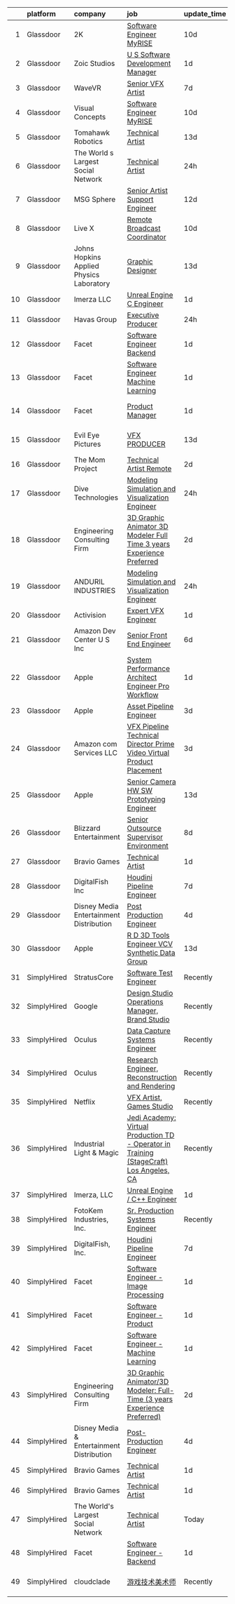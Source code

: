

|    | platform    | company                                   | job                                                                                                                                                                                                                                                                                                                                                                                                                                                                                                                                                                                                                                                                                                                                                                                                                                                                                                                                                                                                                                                                                                                                                                                                                                                                                                                                                                                                        | update_time   | location           |
|---:|:------------|:------------------------------------------|:-----------------------------------------------------------------------------------------------------------------------------------------------------------------------------------------------------------------------------------------------------------------------------------------------------------------------------------------------------------------------------------------------------------------------------------------------------------------------------------------------------------------------------------------------------------------------------------------------------------------------------------------------------------------------------------------------------------------------------------------------------------------------------------------------------------------------------------------------------------------------------------------------------------------------------------------------------------------------------------------------------------------------------------------------------------------------------------------------------------------------------------------------------------------------------------------------------------------------------------------------------------------------------------------------------------------------------------------------------------------------------------------------------------|:--------------|:-------------------|
|  1 | Glassdoor   | 2K                                        | [Software Engineer  MyRISE](https://www.glassdoor.com/partner/jobListing.htm?pos=128&ao=1136043&s=58&guid=00000181707388ee9b9d41baa06d4f41&src=GD_JOB_AD&t=SR&vt=w&ea=1&cs=1_6d5e7155&cb=1655449029348&jobListingId=1007921751983&jrtk=3-0-1g5o772e4k6dc801-1g5o772ei3c1e000-0a524622e19e2347-)                                                                                                                                                                                                                                                                                                                                                                                                                                                                                                                                                                                                                                                                                                                                                                                                                                                                                                                                                                                                                                                                                                            | 10d           | Agoura Hills, CA   |
|  2 | Glassdoor   | Zoic Studios                              | [U S  Software Development Manager](https://www.glassdoor.com/partner/jobListing.htm?pos=118&ao=1136043&s=58&guid=00000181707388ee9b9d41baa06d4f41&src=GD_JOB_AD&t=SR&vt=w&ea=1&cs=1_6cc7e323&cb=1655449029347&jobListingId=1007943699618&jrtk=3-0-1g5o772e4k6dc801-1g5o772ei3c1e000-d7807ef55ff02320-)                                                                                                                                                                                                                                                                                                                                                                                                                                                                                                                                                                                                                                                                                                                                                                                                                                                                                                                                                                                                                                                                                                    | 1d            | Remote             |
|  3 | Glassdoor   | WaveVR                                    | [Senior VFX Artist](https://www.glassdoor.com/partner/jobListing.htm?pos=122&ao=1136043&s=58&guid=00000181707388ee9b9d41baa06d4f41&src=GD_JOB_AD&t=SR&vt=w&cs=1_80ac5fee&cb=1655449029347&jobListingId=1007929707805&jrtk=3-0-1g5o772e4k6dc801-1g5o772ei3c1e000-fbccd9dab74fbfdf-)                                                                                                                                                                                                                                                                                                                                                                                                                                                                                                                                                                                                                                                                                                                                                                                                                                                                                                                                                                                                                                                                                                                         | 7d            | Remote             |
|  4 | Glassdoor   | Visual Concepts                           | [Software Engineer  MyRISE](https://www.glassdoor.com/partner/jobListing.htm?pos=127&ao=1136043&s=58&guid=00000181707388ee9b9d41baa06d4f41&src=GD_JOB_AD&t=SR&vt=w&ea=1&cs=1_91fc0ead&cb=1655449029348&jobListingId=1007921751982&jrtk=3-0-1g5o772e4k6dc801-1g5o772ei3c1e000-83b63aa6e020e574-)                                                                                                                                                                                                                                                                                                                                                                                                                                                                                                                                                                                                                                                                                                                                                                                                                                                                                                                                                                                                                                                                                                            | 10d           | Agoura Hills, CA   |
|  5 | Glassdoor   | Tomahawk Robotics                         | [Technical Artist](https://www.glassdoor.com/partner/jobListing.htm?pos=124&ao=1136043&s=58&guid=00000181707388ee9b9d41baa06d4f41&src=GD_JOB_AD&t=SR&vt=w&cs=1_b1db041f&cb=1655449029347&jobListingId=1007916663748&jrtk=3-0-1g5o772e4k6dc801-1g5o772ei3c1e000-f79652c0a49e7ece-)                                                                                                                                                                                                                                                                                                                                                                                                                                                                                                                                                                                                                                                                                                                                                                                                                                                                                                                                                                                                                                                                                                                          | 13d           | Melbourne, FL      |
|  6 | Glassdoor   | The World s Largest Social Network        | [Technical Artist](https://www.glassdoor.com/partner/jobListing.htm?pos=107&ao=1110586&s=58&guid=00000181707388ee9b9d41baa06d4f41&src=GD_JOB_AD&t=SR&vt=w&cs=1_a4d486c6&cb=1655449029343&jobListingId=1007945470127&cpc=39A4E8CE329AB187&jrtk=3-0-1g5o772e4k6dc801-1g5o772ei3c1e000-de89b06fe75f21ae--6NYlbfkN0DSgjPPcnEdvoK3uuxfISLALE6pB1FR7YSHOr_tSg5_QGIhoz_2VqUepdcKLBLI_zTmP0Cdwc6lpraoh9XYJnd_pt7wUHPw4IIhA9oQdU_zXLzlx3tdAdRRo6J89sBMEaNcmNojZwVeEdaa_PxE2Lf-fVWDI0HmuTZAzzh_-AE30vlg9kuyWS-cv3iIpepG5NvZQ2hD35jqqNeOV2k9XybEhts1-iVDvGirzs1TgXte2tQE17598OdRM7bhhJoP92cD-EKIlKGK7uHowjrCDTKBGA_oTENMZaLLwzP-G9Cxen8HM1fPCHo6eFouedloUgzyuBPTerD2gHODXOAbbZsJt2I5tvTbIxTx0PbMKhcC4yurWhT7ks_MY5n15yPsO_l-5ESjE1mt4jB9QTD-STqC1k0J5tEfcxOiO5zYpN7xKocjRmMixVAInOnegEVxyd1NHvXQCvxNfB-a0aucJCsw06pyfz4EzAkdoUWzOzVo2CIxuNWkRfTOPWqZ80VzV5SccpVis2U2hW8bijHEj-6XGFADg9SW1zEmxuOgpwsifC6V4jXPrmZbKJSgNo-Y0XFaCJ5E6T6-bA%3D%3D)                                                                                                                                                                                                                                                                                                                                                                                                                                                                         | 24h           | New York, NY       |
|  7 | Glassdoor   | MSG Sphere                                | [Senior Artist Support Engineer](https://www.glassdoor.com/partner/jobListing.htm?pos=130&ao=1136043&s=58&guid=00000181707388ee9b9d41baa06d4f41&src=GD_JOB_AD&t=SR&vt=w&cs=1_20fc23be&cb=1655449029348&jobListingId=1007917582694&jrtk=3-0-1g5o772e4k6dc801-1g5o772ei3c1e000-3837a5ab5b9dbfb6-)                                                                                                                                                                                                                                                                                                                                                                                                                                                                                                                                                                                                                                                                                                                                                                                                                                                                                                                                                                                                                                                                                                            | 12d           | Burbank, CA        |
|  8 | Glassdoor   | Live X                                    | [Remote Broadcast Coordinator](https://www.glassdoor.com/partner/jobListing.htm?pos=121&ao=1136043&s=58&guid=00000181707388ee9b9d41baa06d4f41&src=GD_JOB_AD&t=SR&vt=w&ea=1&cs=1_84e1e13e&cb=1655449029347&jobListingId=1007921491100&jrtk=3-0-1g5o772e4k6dc801-1g5o772ei3c1e000-84cfa9fb43f3c5e2-)                                                                                                                                                                                                                                                                                                                                                                                                                                                                                                                                                                                                                                                                                                                                                                                                                                                                                                                                                                                                                                                                                                         | 10d           | Green Bay, WI      |
|  9 | Glassdoor   | Johns Hopkins Applied Physics Laboratory  | [Graphic Designer](https://www.glassdoor.com/partner/jobListing.htm?pos=129&ao=1136043&s=58&guid=00000181707388ee9b9d41baa06d4f41&src=GD_JOB_AD&t=SR&vt=w&cs=1_2fbef066&cb=1655449029348&jobListingId=1007915450048&jrtk=3-0-1g5o772e4k6dc801-1g5o772ei3c1e000-21f09bc4b8f9cace-)                                                                                                                                                                                                                                                                                                                                                                                                                                                                                                                                                                                                                                                                                                                                                                                                                                                                                                                                                                                                                                                                                                                          | 13d           | Laurel, MD         |
| 10 | Glassdoor   | Imerza  LLC                               | [Unreal Engine   C   Engineer](https://www.glassdoor.com/partner/jobListing.htm?pos=116&ao=1136043&s=58&guid=00000181707388ee9b9d41baa06d4f41&src=GD_JOB_AD&t=SR&vt=w&ea=1&cs=1_b8e1be09&cb=1655449029346&jobListingId=1007941141775&jrtk=3-0-1g5o772e4k6dc801-1g5o772ei3c1e000-0b5a75ca2b70bc31-)                                                                                                                                                                                                                                                                                                                                                                                                                                                                                                                                                                                                                                                                                                                                                                                                                                                                                                                                                                                                                                                                                                         | 1d            | Remote             |
| 11 | Glassdoor   | Havas Group                               | [Executive Producer](https://www.glassdoor.com/partner/jobListing.htm?pos=126&ao=1136043&s=58&guid=00000181707388ee9b9d41baa06d4f41&src=GD_JOB_AD&t=SR&vt=w&cs=1_13bbc4ea&cb=1655449029347&jobListingId=1007945435303&jrtk=3-0-1g5o772e4k6dc801-1g5o772ei3c1e000-4e9e4f294e39f996-)                                                                                                                                                                                                                                                                                                                                                                                                                                                                                                                                                                                                                                                                                                                                                                                                                                                                                                                                                                                                                                                                                                                        | 24h           | New York, NY       |
| 12 | Glassdoor   | Facet                                     | [Software Engineer   Backend](https://www.glassdoor.com/partner/jobListing.htm?pos=113&ao=1136043&s=58&guid=00000181707388ee9b9d41baa06d4f41&src=GD_JOB_AD&t=SR&vt=w&ea=1&cs=1_c68802dc&cb=1655449029344&jobListingId=1007942852881&jrtk=3-0-1g5o772e4k6dc801-1g5o772ei3c1e000-b2c9309f49d78234-)                                                                                                                                                                                                                                                                                                                                                                                                                                                                                                                                                                                                                                                                                                                                                                                                                                                                                                                                                                                                                                                                                                          | 1d            | San Francisco, CA  |
| 13 | Glassdoor   | Facet                                     | [Software Engineer   Machine Learning](https://www.glassdoor.com/partner/jobListing.htm?pos=112&ao=1136043&s=58&guid=00000181707388ee9b9d41baa06d4f41&src=GD_JOB_AD&t=SR&vt=w&ea=1&cs=1_9c82dd1a&cb=1655449029344&jobListingId=1007942852875&jrtk=3-0-1g5o772e4k6dc801-1g5o772ei3c1e000-d72e5880989bd4aa-)                                                                                                                                                                                                                                                                                                                                                                                                                                                                                                                                                                                                                                                                                                                                                                                                                                                                                                                                                                                                                                                                                                 | 1d            | San Francisco, CA  |
| 14 | Glassdoor   | Facet                                     | [Product Manager](https://www.glassdoor.com/partner/jobListing.htm?pos=117&ao=1136043&s=58&guid=00000181707388ee9b9d41baa06d4f41&src=GD_JOB_AD&t=SR&vt=w&ea=1&cs=1_3eb26d0d&cb=1655449029346&jobListingId=1007942852892&jrtk=3-0-1g5o772e4k6dc801-1g5o772ei3c1e000-3aeaa13ee4b8da90-)                                                                                                                                                                                                                                                                                                                                                                                                                                                                                                                                                                                                                                                                                                                                                                                                                                                                                                                                                                                                                                                                                                                      | 1d            | San Francisco, CA  |
| 15 | Glassdoor   | Evil Eye Pictures                         | [VFX PRODUCER](https://www.glassdoor.com/partner/jobListing.htm?pos=123&ao=1136043&s=58&guid=00000181707388ee9b9d41baa06d4f41&src=GD_JOB_AD&t=SR&vt=w&cs=1_7259b300&cb=1655449029347&jobListingId=1007916622664&jrtk=3-0-1g5o772e4k6dc801-1g5o772ei3c1e000-93508bfc7dac4429-)                                                                                                                                                                                                                                                                                                                                                                                                                                                                                                                                                                                                                                                                                                                                                                                                                                                                                                                                                                                                                                                                                                                              | 13d           | San Francisco, CA  |
| 16 | Glassdoor   | The Mom Project                           | [Technical Artist  Remote ](https://www.glassdoor.com/partner/jobListing.htm?pos=105&ao=1110586&s=58&guid=00000181707388ee9b9d41baa06d4f41&src=GD_JOB_AD&t=SR&vt=w&cs=1_c8856a3d&cb=1655449029343&jobListingId=1007939939925&cpc=65CC663E25211861&jrtk=3-0-1g5o772e4k6dc801-1g5o772ei3c1e000-264f9011810ab4a3--6NYlbfkN0BDp_epf89aHDQhKpPegNJQ_ldQpEFZQsM9OcONMGxWx6pU56EKHF58QjVdAUvn2gX31HUntCyLUwzir2_2qLQKiwc4zqgc0EcGzWlJtEFabSJje5p3zQNcGS6mmu-hK71c0amOsooqt9D74xqUp2Fe1oOyI1RWtfFw9BBSi2GEBaE6UlKZT1OWJEzUiWGsGr7i2NwOOyxH8ZPuaj_8MHjW4qm2ueFbEQWMK_DGLt2xrp1LQLLeepYE3m4_YyMtcl2HmtlWXLL-FQ0-icy3XsN2sHOr0oezZwlDHtxhA_EdumsJe-e2HLejC9bNsMRcloYj9lC-ViO-4Irvsuz2FAUrgksylHyyV5Y4--7eoISJrevo8-qZSPhVL-S_LWE-5Bu7KQN1pWdNbLxbBL2y6t2qgFyweWMt3XOG_Ppv3DHk7OIBszPTXOhPN94Rz0a1fgd_lVv93gMl91oTe2SdbeF3KgpQ7v9YOFFTq2_0PNodgvYLa8AgIlSGsTxWAaK3hvoADY0yt22VGECvXmMjKYrF6KYigqAoVZTEFdauX14TFxf6OKrcYFyoctViwPHpnCbqD3i2W-IO5g%3D%3D)                                                                                                                                                                                                                                                                                                                                                                                                                                                                | 2d            | Bell, CA           |
| 17 | Glassdoor   | Dive Technologies                         | [Modeling  Simulation  and Visualization Engineer](https://www.glassdoor.com/partner/jobListing.htm?pos=115&ao=1136043&s=58&guid=00000181707388ee9b9d41baa06d4f41&src=GD_JOB_AD&t=SR&vt=w&cs=1_bbc3e4ca&cb=1655449029346&jobListingId=1007945330217&jrtk=3-0-1g5o772e4k6dc801-1g5o772ei3c1e000-f28058d47a6dc878-)                                                                                                                                                                                                                                                                                                                                                                                                                                                                                                                                                                                                                                                                                                                                                                                                                                                                                                                                                                                                                                                                                          | 24h           | Costa Mesa, CA     |
| 18 | Glassdoor   | Engineering Consulting Firm               | [3D Graphic Animator 3D Modeler  Full Time  3 years Experience Preferred ](https://www.glassdoor.com/partner/jobListing.htm?pos=102&ao=1110586&s=58&guid=00000181707388ee9b9d41baa06d4f41&src=GD_JOB_AD&t=SR&vt=w&ea=1&cs=1_600db8ed&cb=1655449029343&jobListingId=1007940032489&cpc=C5C93DE40C8A001B&jrtk=3-0-1g5o772e4k6dc801-1g5o772ei3c1e000-ba34150a1660071e--6NYlbfkN0CcvMsiOIiFSzC39LXqL7_LgXixO0FCDCeWQd0_kNfCAS5afSmbRBHntMsouT-orwudEZutLKJrDuh4TtfslibNnh_xxzt_NVbXaXK8i3gEld3XwRawQoLfCfS40lOZ0VVXug0pwo_kfYN5SF8zDlO2wg6NWxNPS_CQrjc_5uWz_O8OLSuJxZsbvO47YHKAounKEXP3QIALCiw1F1oHAVeZBEkrZfjVa3dZLlqsSaysNYoQjJ4Mxb4nUI_2nUd2KVi_8d4K-QQD8c63QEItSbYoYPpwcrOo__8HgqNoSX-LFGMskZ5-00X4Cengm4JF-AFt6b17Zi6PsIa0bT8ZcAfVGr5u1sOZqMYFtJ9mla8nbTCPKrUrGDFcUg82fOVz7H60k0ao3KQ3XHNjp5oSpd319WuX_RycWPQ_CAzcFgOKZLtQYFoqx9JV3-PTWSL8uFF0sdRYMWnbILjc4yEGsocKanoJoeToVUEfBrJf-pObtvpnuaDr-iHoFW4ic4RdOt9zcy-Om5N57A%3D%3D)                                                                                                                                                                                                                                                                                                                                                                                                                                                                            | 2d            | Torrance, CA       |
| 19 | Glassdoor   | ANDURIL INDUSTRIES                        | [Modeling  Simulation  and Visualization Engineer](https://www.glassdoor.com/partner/jobListing.htm?pos=114&ao=1136043&s=58&guid=00000181707388ee9b9d41baa06d4f41&src=GD_JOB_AD&t=SR&vt=w&cs=1_ac6068f2&cb=1655449029344&jobListingId=1007945382989&jrtk=3-0-1g5o772e4k6dc801-1g5o772ei3c1e000-68b4005846c0ef94-)                                                                                                                                                                                                                                                                                                                                                                                                                                                                                                                                                                                                                                                                                                                                                                                                                                                                                                                                                                                                                                                                                          | 24h           | Costa Mesa, CA     |
| 20 | Glassdoor   | Activision                                | [Expert VFX Engineer](https://www.glassdoor.com/partner/jobListing.htm?pos=111&ao=1136043&s=58&guid=00000181707388ee9b9d41baa06d4f41&src=GD_JOB_AD&t=SR&vt=w&cs=1_1d70e47c&cb=1655449029344&jobListingId=1007942880384&jrtk=3-0-1g5o772e4k6dc801-1g5o772ei3c1e000-e578e11655a0d589-)                                                                                                                                                                                                                                                                                                                                                                                                                                                                                                                                                                                                                                                                                                                                                                                                                                                                                                                                                                                                                                                                                                                       | 1d            | Woodland Hills, CA |
| 21 | Glassdoor   | Amazon Dev Center U S   Inc               | [Senior Front End Engineer](https://www.glassdoor.com/partner/jobListing.htm?pos=119&ao=1136043&s=58&guid=00000181707388ee9b9d41baa06d4f41&src=GD_JOB_AD&t=SR&vt=w&cs=1_c87be5a1&cb=1655449029347&jobListingId=1007932180250&jrtk=3-0-1g5o772e4k6dc801-1g5o772ei3c1e000-e6dbb8394a28ef4d-)                                                                                                                                                                                                                                                                                                                                                                                                                                                                                                                                                                                                                                                                                                                                                                                                                                                                                                                                                                                                                                                                                                                 | 6d            | Culver City, CA    |
| 22 | Glassdoor   | Apple                                     | [System Performance Architect Engineer   Pro Workflow](https://www.glassdoor.com/partner/jobListing.htm?pos=106&ao=1110586&s=58&guid=00000181707388ee9b9d41baa06d4f41&src=GD_JOB_AD&t=SR&vt=w&cs=1_bf3531ef&cb=1655449029343&jobListingId=1007943800626&cpc=9EDA28EADF1DF7F0&jrtk=3-0-1g5o772e4k6dc801-1g5o772ei3c1e000-31ec51c23a1bf38c--6NYlbfkN0BvKrLyj5gPmtZO9T8euul8TCxuuKNOtzRJOomxnwSEodTz2Bc-sPZlavsCvouCU0WwSXUvWZ1KgWHYZ-8SiPxP5HjcmK-JiDwSd2qJaE-bAWmANGx-I6DFcCMVRq-muzymkm0RmOOaw5EEM1VzsRKyumfXZ17nv19nrLIn-3GPzQuxVdaAI_2UowuW_ZAJN7RllKWz-IgeASGZNQWhFhhdOAyBqr74s6jkm3_0AEAJvxw0iQAYDz4I5IE-cUBhQN8wM_PlDKETqRoXcjZrW62zZDIprs1-ebITaZih_s5g8UpCHR7CdzcCTOZtGzawJUPysF8zOCVmwD08CDumxtEzxqbb37Jc8ONHcbUFg3Ai7fL_ldsZkp68bqU_SD360yVEITGk4y5n3QtoAJ8xmXATR2TnK9GxwDtMs1pjvOyfRx-ejAzeHVSAiSWYagGOPLPWW0bgzmwtyPhU2ZS9c7oK-jb_9OxlH779EIVjHl2GuNbl5d9DaSCI94-XJkUYnuW0U7f_w6jXKKSKeQVWlpxdHr62Oi6r74iV_5YvIE03iM6EzDkb7t2q6h3SUw59X1o46Ho-ZYntkehVVSAZhJfuepwCXe07iJ5Gt4TKIlzfcw7NouA3ApsZS-9UQrcqzcC_nBaU0hgPu-fjNFTPNVSo7JoOSDiG-sdwrhnB9Wh94U4iQgMqQbwxQt-7OFxelgpkl2dTtJXgikfT28xF4jf2MZPurX7G0EsnCu7hxoGRvT62f2mP70VxZhBBVSEs5syHHamtTWPastx2HRgGwolu4gy8FWcGR2ANsTNXaOIkz13WszjNo8AStB8ksUNjuGHFDpeSR0NYYvfl_TmCzBRwgn9xsvR0S2GDHd94o9_ebIbDuNx2fcBpdJEMdKlGDjT3y2U61x0dKek6_TT4P9V8FnYU-8wrILE67xHRqM-i9m5yVXA67USjWxzKiw54dwtfhxtFHKvMdHsg4qdZB7CVwWCulOlUB0UZw5_WCMm5uXI5zdRNBXYG) | 1d            | Portland, OR       |
| 23 | Glassdoor   | Apple                                     | [Asset Pipeline Engineer](https://www.glassdoor.com/partner/jobListing.htm?pos=108&ao=1110586&s=58&guid=00000181707388ee9b9d41baa06d4f41&src=GD_JOB_AD&t=SR&vt=w&cs=1_22276dc7&cb=1655449029343&jobListingId=1007935251435&cpc=AC285F3A3ECA6BB0&jrtk=3-0-1g5o772e4k6dc801-1g5o772ei3c1e000-76ce89e2982dd9df--6NYlbfkN0BvKrLyj5gPmtZO9T8euul8TCxuuKNOtzRJOomxnwSEodTz2Bc-sPZlbtkML8D-m4qYFhxIsgXmWp3FecaI_ha9mOUnA6Y1QEoxGIPJwaS3S2MYD6TL3q4Uopxv6oh5zXbzYaE5CC-xBKrf1COMqUL5rYCVuLgbMcYzwcZIECYsPZzWefnWc5JsUopNzTq1MfCiRWZ-seLaSglXiCLW_Q05yiE5Aw5YnsXrXw9lVEvq86Ocuku5EuqSTGtZ0uFOBqt-k3EOLD5bnHVaymeaUvzV7eFwKCSXeV05wkHamC-jB6jBmAt-qaIUxYrHfQrhnJYWrOldJauyzZB9qggzP0PyoX_UfEff-xLCMG1OavkfijYhvMFoXbzN-gwisKN_S0UfOlVOW6FTSy6rji3lalOyWOniMmkf1ls9L3VgR25QKYvZle9Tv8WPsMqTytu3UrqUgh994gE3oeips_mK0zTAQnwa3GyOFCGgl84PKyY4ms2PKUJ5EEPDd3wq96ihEGNSQmMBK6dEeKmVydgvdZ1yEvJXLZuRgd9iVufJVsiaohgV73rdSKGXQZXaBXD5aYwT3UuXIGTKrpBKgJogleP9nx60bdVjacSLnSHjHk-LNuZsMjnLX7AVg6b9v_ilnIdxlg5DCe8-WqYiYXslo_ErLnFSm7nwOHmXpQIdB9pmg2QzEUzacFvPlBooUaXgiN3EOw3KDKaa03wQEM7xqeleois34D43zV2dA1aJQsrH3wMmmag_19oQstKdAEgEGg5ThAC738JSLuJph6P426BxUZejH5dwE8T7LjjNxl2vH_8yWySvmw_9ePi0y3XNDZFDBy14timxmy1w8ymHRKuJ7qwxId3U520Y2QXahErqtyoDU-yn-gGHGsuZ74qHhRJvRWfsa8CRIOL-Ar9s5uCRqaV_AdEwekGuBUS-V024MhfPGOseSgGD9ZvYF9buosOTLwqcFuuHgQ%3D%3D)                                                                  | 3d            | Boulder, CO        |
| 24 | Glassdoor   | Amazon com Services LLC                   | [VFX Pipeline Technical Director  Prime Video Virtual Product Placement](https://www.glassdoor.com/partner/jobListing.htm?pos=120&ao=1136043&s=58&guid=00000181707388ee9b9d41baa06d4f41&src=GD_JOB_AD&t=SR&vt=w&cs=1_868de735&cb=1655449029347&jobListingId=1007935939556&jrtk=3-0-1g5o772e4k6dc801-1g5o772ei3c1e000-b95cf0bf5bda7f13-)                                                                                                                                                                                                                                                                                                                                                                                                                                                                                                                                                                                                                                                                                                                                                                                                                                                                                                                                                                                                                                                                    | 3d            | Seattle, WA        |
| 25 | Glassdoor   | Apple                                     | [Senior Camera HW   SW Prototyping Engineer](https://www.glassdoor.com/partner/jobListing.htm?pos=110&ao=1110586&s=58&guid=00000181707388ee9b9d41baa06d4f41&src=GD_JOB_AD&t=SR&vt=w&cs=1_b9af30a2&cb=1655449029343&jobListingId=1007915320020&cpc=3BA4CE39D5B5DEF5&jrtk=3-0-1g5o772e4k6dc801-1g5o772ei3c1e000-c451f61081ef1523--6NYlbfkN0BvKrLyj5gPmtZO9T8euul8TCxuuKNOtzRJOomxnwSEodTz2Bc-sPZl-XpHqNXOMUgx0mz-G9jGjtQdrFRpNESH4ASYL24Vw9shyoW4aeQkDhJ-57TzvuoINFmVqizyrbvLHlvhr2R0hL7hcP1d0JnEj8wBg78N4sfY00GpK_5SHfKCmmDnM-fDmEwSYNozEbxJnKhtco848FXhStEXbt9mj7UvsyR6CGZJrVkVj0nKK26P6L6GX-zh_X9hPbzpTxwVOrrPogNsF4Jy6Xgx2-OngV-DYcqCIMCaTtlnLZdcDFVAGNx0w27F3mhZmBMHcwIushCVTdTo-hMExxCo6nn0ASPCgVAtuHlFHh_oxm9DSGPqHqo-pQFZps0jkkDAT9pbuaGdzmmZbA-WJjZ1r4AUhj5nT-seFPtyDNu2PamOq-_8X_STSFe95DSO79DS46y4AxWCDhim7ksHEdq1V_-L-YTf7tdDK89WzqFY_4ZserwQXHJGi0oHD8eoccS64HPiGU8ShS3dJmgihkfXibIImn0takZU0fDmAEZrg42GA58HSDXTx6EWsZV3cBO13ZaHYzZoAy53qDluMvdlTGbW4OfNwDmT1SsiJfYGwQSNDNR5sifqtaLeppEF_j0bN-e_YgUaVZlme1NFlS8s0OQ6v1ClK_h9Izjkxdmpi1tGQpXEeqQs_3rygR-oW8q0bY3XaA21QFcxki4dvrmi7EoStrroTOqE20aGNUAUBn8aAVfiGElISGhzkKiiZ3zh2lhQsj4828IHAXE4intoYfHgELvgaMUdHD6cXswcpSBTAxr4UGAEEwNz-KJ_oWR_jolUvzBRxnYn9c0bxANCDrAKsPayl_2uZaKrCjjV1Z0LcudsC85UER3Ys6uRnud0gxQcjhaDTnjGHH0F5Gd95UlXG-kgegvsaFhEmoNR5-ticPQy5dUtKhR56oL9lhPDpwO-E24pUEzXLk-V9OeSM_iN)                                           | 13d           | Newport Beach, CA  |
| 26 | Glassdoor   | Blizzard Entertainment                    | [Senior Outsource Supervisor  Environment](https://www.glassdoor.com/partner/jobListing.htm?pos=125&ao=1136043&s=58&guid=00000181707388ee9b9d41baa06d4f41&src=GD_JOB_AD&t=SR&vt=w&cs=1_d57a8509&cb=1655449029347&jobListingId=1007927219213&jrtk=3-0-1g5o772e4k6dc801-1g5o772ei3c1e000-bc3ab405f80b542a-)                                                                                                                                                                                                                                                                                                                                                                                                                                                                                                                                                                                                                                                                                                                                                                                                                                                                                                                                                                                                                                                                                                  | 8d            | Irvine, CA         |
| 27 | Glassdoor   | Bravio Games                              | [Technical Artist](https://www.glassdoor.com/partner/jobListing.htm?pos=104&ao=1110586&s=58&guid=00000181707388ee9b9d41baa06d4f41&src=GD_JOB_AD&t=SR&vt=w&ea=1&cs=1_369dceca&cb=1655449029343&jobListingId=1007942923850&cpc=C3517E2410EFB392&jrtk=3-0-1g5o772e4k6dc801-1g5o772ei3c1e000-bbd09794a33c8874--6NYlbfkN0APToHrk7ILONyRglvlT3LJMO76dZGJsKlG8WQjsY8CqwypV_UwhZFYG88NHCv0jXwYBc-k4g_JhbV3Wvd_5t2G0cexgYdxhQsRwSvwScSaAITOiHIt3jFOLqLZPrf1THI27et2sbhhR-XSyz8iF0K4sKwRoTWmZqjaAYiECkxJMwojV_IuuqYlnKi-prTq7lk8-p2l6h_k6IesTjXrUXLswSABTLM8ElgYpFS8xlCZ5pOpkOuQasL15Q6zNpyeB-1wKHR9zvgQWw5ychF-6v2NPYJuHCuO7Mqlne6mcWzNKQSvxKlcDXefRReYwg_T4Z4Fylbpm7DLitE7yyyqlDHYUwGZY4_v7oAkbcdVVxzYFrN9-NpMHmCSXlMJhsaY_I0zN0cRjso_LQHvhIHsg67GYMJ9Nz1sZCo_s16eqEiY9g8pXuSrcu5MWaenqhAiS1xj0Ec5Dkzjre0V7Dsp_p4OcqVdRv_j5KxW-dbie3sC2wXM5PIrEtqlI1p0zb34kwk%3D)                                                                                                                                                                                                                                                                                                                                                                                                                                                                                                                                                  | 1d            | Remote             |
| 28 | Glassdoor   | DigitalFish  Inc                          | [Houdini Pipeline Engineer](https://www.glassdoor.com/partner/jobListing.htm?pos=101&ao=1110586&s=58&guid=00000181707388ee9b9d41baa06d4f41&src=GD_JOB_AD&t=SR&vt=w&ea=1&cs=1_b5025ea2&cb=1655449029343&jobListingId=1007929705333&cpc=C0B823A4600C5955&jrtk=3-0-1g5o772e4k6dc801-1g5o772ei3c1e000-5de9c683ff5cc056--6NYlbfkN0Aobik8YxxDgwOq_2oUeZ1OL_WZj4h0jaGBY7VSUo9VRKAA5TpIBSdUGGku8Fbk9TrrWh0SGMRkP1voCKGR9Y88PPb0ebMcXUmDiYCXTAa1zyM_fTCsEmgKXUN7mvZF3ybnn3V7XSuuefgTOb8xyBYbPU-R_2REiQRlTgc_HA6fWDn9lhhs3OTtwzS9gnrXSpS4NxL7mdNQCzVdp7IBf-vM-yndEKSDqr3FyBaHYZpUcg2-ZgiQY3Up2CryblAhZQqZ4LbD3eOVKhQRzTtIAJvc_LItQLU_bqwdCCGBX-cGzC4a-RCr4bcUxtSVdd0vLLxL-TL88ndnD4r-yDTQRuJCqyPKcUZiX2WKWvPF6wITk1PkOkHtKI5sqdUrlMB-GnlHlk_ZrgDdPyKeYt4X1NE0U7blmSpA5wE4FEWjv2C3hFc7QLSCj1GdrcsK7AX7jMjf2wAJj6viLVNBxrNbm6FniYahZqJWBysKB5UH7NN2mRU6ies_Fy41qA_pcDJI1UTo8cle1HMcdg%3D%3D)                                                                                                                                                                                                                                                                                                                                                                                                                                                                                                                           | 7d            | Remote             |
| 29 | Glassdoor   | Disney Media   Entertainment Distribution | [Post Production Engineer](https://www.glassdoor.com/partner/jobListing.htm?pos=103&ao=1110586&s=58&guid=00000181707388ee9b9d41baa06d4f41&src=GD_JOB_AD&t=SR&vt=w&cs=1_4e40deb4&cb=1655449029342&jobListingId=1007934344830&cpc=6A22310A23505C64&jrtk=3-0-1g5o772e4k6dc801-1g5o772ei3c1e000-dd75633e4ad4cdcd--6NYlbfkN0DAFTyt7pbDCC2JPO79CSdi1dIb81yjczP5qsKcZIxgiYm3-7g-689UM0rgypL64cq1eaQepjcamOfFIVpwi9PFcsY2ry1dPV8Eicg9XB5DZmauytl2kmPG4nICwZKXqHPLoFx2ArdR5w2MZ6dDnpT00CH-X9vFufSKbTmUNqljZLMayTbouQb2FQb_xpddBYK4wKMV0hk7F0NU4VWveJS_IBqD1tvp7qqNWNpeLD0UrK1rEaL2GK5jIEpPNFanGRVyx9vI_sP1SOJnqLlaXg4lLAJiOcKd6wUhQq_wYH3RAtoLo4CZoXeDWt1qeMILZ5KdXmg2dVsLcHKIGzalgVqv53QinSL6pBPMmp45Xi909jIE_1PQK1jf0cOLHGnHSkB40SIjB2moz6kWUp1OL1nRJbONHAY5HkHtv6yJ02a4fBZzJfa4HUc9ZW7ySBEIfvU%3D)                                                                                                                                                                                                                                                                                                                                                                                                                                                                                                                                                                                                               | 4d            | West Hills, CA     |
| 30 | Glassdoor   | Apple                                     | [R D 3D Tools Engineer  VCV Synthetic Data Group](https://www.glassdoor.com/partner/jobListing.htm?pos=109&ao=1110586&s=58&guid=00000181707388ee9b9d41baa06d4f41&src=GD_JOB_AD&t=SR&vt=w&cs=1_3c7da88c&cb=1655449029343&jobListingId=1007917015383&cpc=32EE424DE2B657EB&jrtk=3-0-1g5o772e4k6dc801-1g5o772ei3c1e000-fa8379555205c8f1--6NYlbfkN0BvKrLyj5gPmtZO9T8euul8TCxuuKNOtzRJOomxnwSEodTz2Bc-sPZlz8WNnvX-SLmWVaqDy2IThtgaWrGx2ukvXhn3Fr244coC-6gmDbhQuCjtB30PHaN3HGovNywljjcLqMq0nf6s_ilZUi8Ea4Zynco9-G_Qls1EdbMtBT92bhLhwgxtPCfHlGlrPTgV6C3A-nyvqiOcCP0AIz5FUZhL2aVdfAKTY_BuLCafsZP95uR5Dq84A4wLME8TwJ2OWsXZcVQZrW7nsOB1qQ5_0Wvdw99I5RN7n4voMm7j3bybV6H870BBerew5rfKw476hH3KKj9elPJ95Si5dXidYwF8YZf3mlE67HnuqaaSu94IJsEghxNZMsP95p2FeQfR8vM05bgq2QhDlhtJuYofkhX3v76glT8dDBBQJL8Xi49RNm9Vh6PnLo7vPuC1BRhwXuF354trCaLIpMl0CNlBPYOVIYSS9HImXgOEJYtxzrd8KS8KXQN-xt2gynJ42E-e4N_A38xCJzBXeK1gdKqT8ekIhdLtozs-0-YX27WI7e9wPhGRWQlT2s2rpnqoAj0gwptOXI_4X-5Ik1nWmREuMO0aLU_LsWV_bjgCoMjwFJXzbZ--4QPyUpmbN-Le6Xic4pCZq8VjNV9kBWL1S9Wz1O-Yd4npAzdShUTkGDM1cMW4ayylwihbwd02vWK4WU84E1YBNfoppynH3MPJwRKf3SvUugv7s2QAfZldUKJntu22lMgOPUUqoV8APSwUcPJTB-Q6sNvNhrbYoBGRUdWAwsN7hsNh2NbbuvX0uffiMqNWxrUBMRH4oqSa1nuQUYn9HuwSC-fGra6I8mnwpxSoabuIg9AcX4WIE-I5wyjkapeCzWBJSczKOQXHs9Kw9r9GHGn7NkC9siceDc_qQu-uXVU68cqcHhM2-LeVc444VaYtFF3ZHQKIumlxJu4BBBc-RIz8tnW0Y69l7t0WZhuF-bxrQAhUDx3i8K-KXs_mOrlb4w%3D%3D)          | 13d           | Seattle, WA        |
| 31 | SimplyHired | StratusCore                               | [Software Test Engineer](https://www.simplyhired.com/job/aOGYDGVDK83Hz36mzFZncYUNgGThbRe4d03IXfkihr8svAuEQu1e3g?q=vfx+engineer)                                                                                                                                                                                                                                                                                                                                                                                                                                                                                                                                                                                                                                                                                                                                                                                                                                                                                                                                                                                                                                                                                                                                                                                                                                                                            | Recently      | Seattle, WA        |
| 32 | SimplyHired | Google                                    | [Design Studio Operations Manager, Brand Studio](https://www.simplyhired.com/job/gY2WjKk2GV2aSZMDzC-at_WhnPaInyEIdFglbpZRK8vXBleP5W1bmw?q=vfx+engineer)                                                                                                                                                                                                                                                                                                                                                                                                                                                                                                                                                                                                                                                                                                                                                                                                                                                                                                                                                                                                                                                                                                                                                                                                                                                    | Recently      | New York, NY       |
| 33 | SimplyHired | Oculus                                    | [Data Capture Systems Engineer](https://www.simplyhired.com/job/ZDj3SK5nkD8O6KjVqqfAQu3GLmx7-K6geyMvrRTAZudejMbv13_nHQ?q=vfx+engineer)                                                                                                                                                                                                                                                                                                                                                                                                                                                                                                                                                                                                                                                                                                                                                                                                                                                                                                                                                                                                                                                                                                                                                                                                                                                                     | Recently      | Sausalito, CA      |
| 34 | SimplyHired | Oculus                                    | [Research Engineer, Reconstruction and Rendering](https://www.simplyhired.com/job/tAo2AcurdoYQR3sxn8p9XmMob7z3USQYkxagUO9y174YjMFL8e7wqw?q=vfx+engineer)                                                                                                                                                                                                                                                                                                                                                                                                                                                                                                                                                                                                                                                                                                                                                                                                                                                                                                                                                                                                                                                                                                                                                                                                                                                   | Recently      | Sausalito, CA      |
| 35 | SimplyHired | Netflix                                   | [VFX Artist, Games Studio](https://www.simplyhired.com/job/yZzaIP6yHguF-mhsPAMWt5U0Wg9-ObCmh59cr13zFSViAE3-VUXpSA?q=vfx+engineer)                                                                                                                                                                                                                                                                                                                                                                                                                                                                                                                                                                                                                                                                                                                                                                                                                                                                                                                                                                                                                                                                                                                                                                                                                                                                          | Recently      | Remote             |
| 36 | SimplyHired | Industrial Light & Magic                  | [Jedi Academy: Virtual Production TD - Operator in Training (StageCraft) Los Angeles, CA](https://www.simplyhired.com/job/F7cGtdI0OiHdC1VEu11NJiAYFjM7CcHTeiA2Jm3YZbDgy6YIdSJf3g?q=vfx+engineer)                                                                                                                                                                                                                                                                                                                                                                                                                                                                                                                                                                                                                                                                                                                                                                                                                                                                                                                                                                                                                                                                                                                                                                                                           | Recently      | Los Angeles, CA    |
| 37 | SimplyHired | Imerza, LLC                               | [Unreal Engine / C++ Engineer](https://www.simplyhired.com/job/POJ8NF1NveVURUYz5swq1_CP9r43qOHhlFtJO_rSd8j_1-C1gltUcQ?q=vfx+engineer)                                                                                                                                                                                                                                                                                                                                                                                                                                                                                                                                                                                                                                                                                                                                                                                                                                                                                                                                                                                                                                                                                                                                                                                                                                                                      | 1d            | Remote             |
| 38 | SimplyHired | FotoKem Industries, Inc.                  | [Sr. Production Systems Engineer](https://www.simplyhired.com/job/Z3715DiYH3GbQ2ZdJSTcQowrjLKhvjK5kBANivRyfM6-yLLwht1aqg?q=vfx+engineer)                                                                                                                                                                                                                                                                                                                                                                                                                                                                                                                                                                                                                                                                                                                                                                                                                                                                                                                                                                                                                                                                                                                                                                                                                                                                   | Recently      | Burbank, CA        |
| 39 | SimplyHired | DigitalFish, Inc.                         | [Houdini Pipeline Engineer](https://www.simplyhired.com/job/OXJ8CgFRLaRYJf3fg3fwt2TSgfZcUsBX1X8B0eoRtaOUx5tNd2D2wQ?q=vfx+engineer)                                                                                                                                                                                                                                                                                                                                                                                                                                                                                                                                                                                                                                                                                                                                                                                                                                                                                                                                                                                                                                                                                                                                                                                                                                                                         | 7d            | Remote             |
| 40 | SimplyHired | Facet                                     | [Software Engineer - Image Processing](https://www.simplyhired.com/job/3znJCHAbYihtiOtJFInlFf2aFXm1CnGM03gqrMJxz8VyZGoe0lHYMg?q=vfx+engineer)                                                                                                                                                                                                                                                                                                                                                                                                                                                                                                                                                                                                                                                                                                                                                                                                                                                                                                                                                                                                                                                                                                                                                                                                                                                              | 1d            | San Francisco, CA  |
| 41 | SimplyHired | Facet                                     | [Software Engineer - Product](https://www.simplyhired.com/job/9nNjPFRcZj1uTPydvkduuE_9xf2rqJfUj2r6QPP1T2c2rtmHnoN_Bg?q=vfx+engineer)                                                                                                                                                                                                                                                                                                                                                                                                                                                                                                                                                                                                                                                                                                                                                                                                                                                                                                                                                                                                                                                                                                                                                                                                                                                                       | 1d            | San Francisco, CA  |
| 42 | SimplyHired | Facet                                     | [Software Engineer - Machine Learning](https://www.simplyhired.com/job/rRl7LpYqGiIowLAwzbrNzMgXtXTFbKgtp-z9fo66PKEqX4Q6nYlO_w?q=vfx+engineer)                                                                                                                                                                                                                                                                                                                                                                                                                                                                                                                                                                                                                                                                                                                                                                                                                                                                                                                                                                                                                                                                                                                                                                                                                                                              | 1d            | San Francisco, CA  |
| 43 | SimplyHired | Engineering Consulting Firm               | [3D Graphic Animator/3D Modeler: Full-Time (3 years Experience Preferred)](https://www.simplyhired.com/job/ac_59eUFSEF_CTd9gX-1SoquIGAeBjFt8CGAQ6Ep7Zd8ZsL-Bswfhw?q=vfx+engineer)                                                                                                                                                                                                                                                                                                                                                                                                                                                                                                                                                                                                                                                                                                                                                                                                                                                                                                                                                                                                                                                                                                                                                                                                                          | 2d            | Torrance, CA       |
| 44 | SimplyHired | Disney Media & Entertainment Distribution | [Post-Production Engineer](https://www.simplyhired.com/job/71OC0BJRmNzIZQwTrY-SCw_RmD3Q_FpLj50AzeLA73vTC-t4IdSrgA?q=vfx+engineer)                                                                                                                                                                                                                                                                                                                                                                                                                                                                                                                                                                                                                                                                                                                                                                                                                                                                                                                                                                                                                                                                                                                                                                                                                                                                          | 4d            | West Hills, CA     |
| 45 | SimplyHired | Bravio Games                              | [Technical Artist](https://www.simplyhired.com/job/leOeylCFD9zPn9B12YNI896KAvi09rOOzvGvHPjuY-gMt7cD_hcrQA?q=vfx+engineer)                                                                                                                                                                                                                                                                                                                                                                                                                                                                                                                                                                                                                                                                                                                                                                                                                                                                                                                                                                                                                                                                                                                                                                                                                                                                                  | 1d            | Remote             |
| 46 | SimplyHired | Bravio Games                              | [Technical Artist](https://www.simplyhired.com/job/leOeylCFD9zPn9B12YNI896KAvi09rOOzvGvHPjuY-gMt7cD_hcrQA?q=vfx+engineer)                                                                                                                                                                                                                                                                                                                                                                                                                                                                                                                                                                                                                                                                                                                                                                                                                                                                                                                                                                                                                                                                                                                                                                                                                                                                                  | 1d            | Remote             |
| 47 | SimplyHired | The World's Largest Social Network        | [Technical Artist](https://www.simplyhired.com/job/Y2FNoo1uTAcldWV6dQhjK7PuvsJN1U0ikAImFpa5s-XmibWBswR6Dg?q=vfx+engineer)                                                                                                                                                                                                                                                                                                                                                                                                                                                                                                                                                                                                                                                                                                                                                                                                                                                                                                                                                                                                                                                                                                                                                                                                                                                                                  | Today         | New York, NY       |
| 48 | SimplyHired | Facet                                     | [Software Engineer - Backend](https://www.simplyhired.com/job/lQDRtFtwWYzbQCujwBqHrb8jyKKOiWGBY4FYOSnD9i9vg-UGPNsNMA?q=vfx+engineer)                                                                                                                                                                                                                                                                                                                                                                                                                                                                                                                                                                                                                                                                                                                                                                                                                                                                                                                                                                                                                                                                                                                                                                                                                                                                       | 1d            | San Francisco, CA  |
| 49 | SimplyHired | cloudclade                                | [游戏技术美术师](https://www.simplyhired.com/job/pSO4IJacoTKqOYwceaSzXCLyuDhzXx65fnAFWovItCEpcMRA5JnEgw?q=vfx+engineer)                                                                                                                                                                                                                                                                                                                                                                                                                                                                                                                                                                                                                                                                                                                                                                                                                                                                                                                                                                                                                                                                                                                                                                                                                                                                                           | Recently      | San Francisco, CA  |